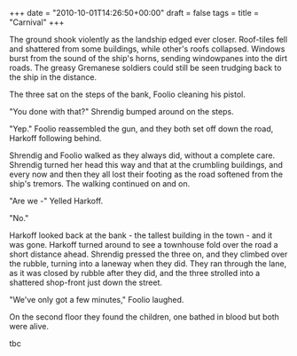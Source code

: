 +++
date = "2010-10-01T14:26:50+00:00"
draft = false
tags = 
title = "Carnival"
+++
<p>The ground shook violently as the landship edged ever closer. Roof-tiles fell and shattered from some buildings, while other's roofs collapsed. Windows burst from the sound of the ship's horns, sending windowpanes into the dirt roads. The greasy Gremanese soldiers could still be seen trudging back to the ship in the distance.</p>&#13;
<p>The three sat on the steps of the bank, Foolio cleaning his pistol.</p>&#13;
<p>"You done with that?" Shrendig bumped around on the steps.</p>&#13;
<p>"Yep." Foolio reassembled the gun, and they both set off down the road, Harkoff following behind.</p>&#13;
<p>Shrendig and Foolio walked as they always did, without a complete care. Shrendig turned her head this way and that at the crumbling buildings, and every now and then they all lost their footing as the road softened from the ship's tremors. The walking continued on and on.</p>&#13;
<p>"Are we -" Yelled Harkoff.</p>&#13;
<p>"No."</p>&#13;
<p>Harkoff looked back at the bank - the tallest building in the town - and it was gone. Harkoff turned around to see a townhouse fold over the road a short distance ahead. Shrendig pressed the three on, and they climbed over the rubble, turning into a laneway when they did. They ran through the lane, as it was closed by rubble after they did, and the three strolled into a shattered shop-front just down the street.</p>&#13;
<p>"We've only got a few minutes," Foolio laughed.</p>&#13;
<p>On the second floor they found the children, one bathed in blood but both were alive.</p>&#13;
<p>tbc</p> 